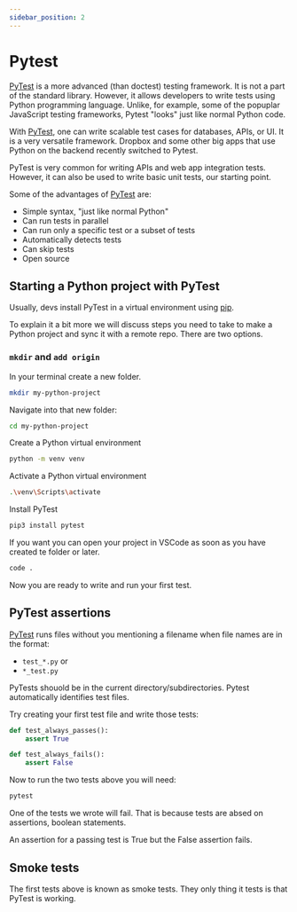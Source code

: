 ```yaml
---
sidebar_position: 2
---
```


# Pytest

[PyTest](https://docs.pytest.org/en/7.1.x/contents.html) is a more advanced (than doctest) testing framework. It is not a part of the standard library. However, it allows developers to write tests using Python programming language. Unlike, for example, some of the popuplar JavaScript testing frameworks, Pytest "looks" just like normal Python code. 

With [PyTest](https://docs.pytest.org/en/7.1.x/contents.html), one can write scalable test cases for databases, APIs, or UI. It is a very versatile framework. Dropbox and some other big apps that use Python on the backend recently switched to Pytest.

PyTest is very common for writing APIs and web app integration tests. However, it can also be used to write basic unit tests, our starting point.

Some of the advantages of [PyTest](https://docs.pytest.org/en/7.1.x/contents.html) are:

- Simple syntax, "just like normal Python"
- Can run tests in parallel
- Can run only a specific test or a subset of tests
- Automatically detects tests
- Can skip tests
- Open source

## Starting a Python project with PyTest

Usually, devs install PyTest in a virtual environment using [pip](https://pip.pypa.io/en/stable/).

To explain it a bit more we will discuss steps you need to take to make a Python project and sync it with a remote repo. There are two options.

### `mkdir` and `add origin`

In your terminal create a new folder.

```bash
mkdir my-python-project
```

Navigate into that new folder:

```bash
cd my-python-project
```

Create a Python virtual environment

```bash
python -m venv venv
```

Activate a Python virtual environment

```bash
.\venv\Scripts\activate
```

Install PyTest

```bash
pip3 install pytest
```

If you want you can open your project in VSCode as soon as you have created te folder or later.

```bash
code .
```

Now you are ready to write and run your first test.

## PyTest assertions

[PyTest](https://docs.pytest.org/en/7.1.x/contents.html) runs files without you mentioning a filename when  file names are in the format:

- `test_*.py`
or 
- `*_test.py`

PyTests shouold be in the current directory/subdirectories. Pytest automatically identifies test files.

Try creating your first test file and write those tests:

```python
def test_always_passes():
    assert True

def test_always_fails():
    assert False
```

Now to run the two tests above you will need:

```bash
pytest
```

One of the tests we wrote will fail. That is because tests are absed on assertions, boolean statements.

An assertion for a passing test is True but the False assertion fails.

## Smoke tests

The first tests above is known as smoke tests. They only thing it tests is that PyTest is working.

